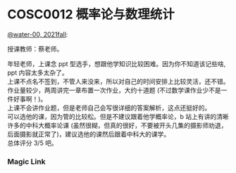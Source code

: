 
# COSC0012 概率论与数理统计

[@water-00, 2021fall](https://github.com/water-00):

授课教师：蔡老师。

年轻老师，上课念 ppt 型选手，想跟他学知识比较困难。因为你不知道该记些啥, ppt 内容太多太杂了。\
上课不点名不签到，不管人来没来，所以对自己的时间安排上比较灵活，还不错。\
作业量较少，两周讲完一章布置一次作业，大约十道题 (不过数学课作业少不是一件好事啊！)。\
上课不会讲作业题，但是老师自己会写很详细的答案解析，这点还挺好的。\
可以选他的课，因为管的比较松。但是不建议跟着他学概率论，b 站上有讲的清晰许多的中科大概率论课 (虽然很糊，但真的很好，不要被开头几集的摄影师劝退，后面摄影就正常了)，建议选他的课然后跟着中科大的课学。\
总体评分 3/5 吧。

### Magic Link

<!-- [2007-2013 theory of probabilities](https://github.com/Emanual20/NKUCS.ICU/tree/main/resources/grade-2/COSC0012/) -->